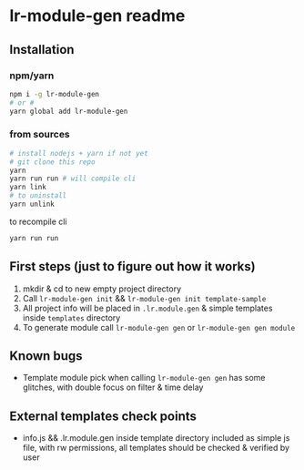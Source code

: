 # lr-module-gen readme
## Installation
### npm/yarn 
```zsh
npm i -g lr-module-gen
# or #
yarn global add lr-module-gen
```
### from sources
```zsh
# install nodejs + yarn if not yet
# git clone this repo
yarn
yarn run run # will compile cli
yarn link
# to uninstall 
yarn unlink
```
to recompile cli
```zsh
yarn run run
```

## First steps (just to figure out how it works)
1. mkdir & cd to new empty project directory
2. Call `lr-module-gen init` && `lr-module-gen init template-sample`
3. All project info will be placed in `.lr.module.gen` & simple templates inside `templates` directory
4. To generate module call `lr-module-gen gen` or `lr-module-gen gen module`

## Known bugs
- Template module pick when calling `lr-module-gen gen` has some glitches, with double focus on filter & time delay
## External templates check points
- info.js && .lr.module.gen inside template directory included as simple js file, with rw permissions, all templates should be checked & verified by user